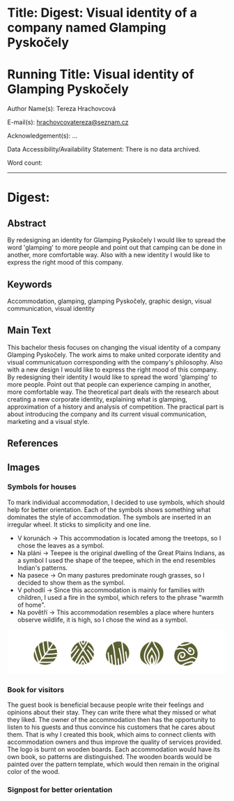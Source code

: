 # Title: Digest: Visual identity of a company named Glamping Pyskočely

# Running Title: Visual identity of Glamping Pyskočely

Author Name(s): Tereza Hrachovcová

E-mail(s): hrachovcovatereza@seznam.cz

Acknowledgement(s): …

Data Accessibility/Availability Statement: There is no data archived.

<!-- See https://www.cambridge.org/core/services/authors/open-data/data-availability-statements -->

Word count: <!-- Digests should be approximately 500 words. Everything below, including headings, image captions, etc., except references. -->

- - -

# Digest: <!-- Full title from above -->

## Abstract
By redesigning an identity for Glamping Pyskočely I would like to spread the word 'glamping' to more people and point out that camping can be done in another, more comfortable way. Also with a new identity I would like to express the right mood of this company.

## Keywords

Accommodation, glamping, glamping Pyskočely, graphic design, visual communication, visual identity

## Main Text
This bachelor thesis focuses on changing the visual identity of a company Glamping Pyskočely. The work aims to make united corporate identity and visual communicatuon corresponding with the company's philosophy.  Also with a new design I would like to express the right mood of this company. By redesigning their identity I would like to spread the word 'glamping' to more people. Point out that people can experience camping in another, more comfortable way. 
The theoretical part deals with the research about creating a new corporate identity, explaining what is glamping, approximation of a history and analysis of competition. The practical part is about introducing the company and its current visual communication, marketing and a visual style. 

## References


## Images
### Symbols for houses
To mark individual accommodation, I decided to use symbols, which should help for better orientation. Each of the symbols shows something what dominates the style of accommodation. The symbols are inserted in an irregular wheel. It sticks to simplicity and one line.
- V korunách → This accommodation is located among the treetops, so I chose the leaves as a symbol.
- Na pláni → Teepee is the original dwelling of the Great Plains Indians, as a symbol I used the shape of the teepee, which in the end resembles Indian's patterns.
- Na pasece → On many pastures predominate rough grasses, so I decided to show them as the symbol.
- V pohodlí → Since this accommodation is mainly for families with children, I used a fire in the symbol, which refers to the phrase "warmth of home".
- Na povětří → This accommodation resembles a place where hunters observe wildlife, it is high, so I chose the wind as a symbol.

![Symbols.](img/symboly.png)

### Book for visitors
The guest book is beneficial because people write their feelings and opinions about their stay. They can write there what they missed or what they liked. The owner of the accommodation then has the opportunity to listen to his guests and thus convince his customers that he cares about them. That is why I created this book, which aims to connect clients with accommodation owners and thus improve the quality of services provided. The logo is burnt on wooden boards. Each accommodation would have its own book, so patterns are distinguished. The wooden boards would be painted over the pattern template, which would then remain in the original color of the wood. 


### Signpost for better orientation
